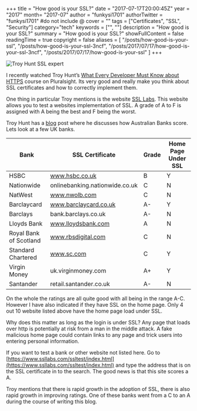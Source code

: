 +++
title = "How good is your SSL?"
date = "2017-07-17T20:00:45Z"
year = "2017"
month= "2017-07"
author = "funkysi1701"
authorTwitter = "funkysi1701" #do not include @
cover = ""
tags = ["Certificates", "SSL", "Security"]
category="tech"
keywords = ["", ""]
description =  "How good is your SSL?"
summary = "How good is your SSL?"
showFullContent = false
readingTime = true
copyright = false
aliases = [
    "/posts/how-good-is-your-ssl",
    "/posts/how-good-is-your-ssl-3ncf",
    "/posts/2017/07/17/how-good-is-your-ssl-3ncf",
    "/posts/2017/07/17/how-good-is-your-ssl"
]
+++

![Troy Hunt SSL expert](https://storageaccountblog9f5d.blob.core.windows.net/blazor/wp-content/uploads/2017/07/Troy-Hunt-Profile-Photo.jpg?resize=150%2C150&ssl=1)

I recently watched Troy Hunt’s [What Every Developer Must Know about HTTPS](https://www.pluralsight.com/courses/https-every-developer-must-know) course on Pluralsight. Its very good and really make you think about SSL certificates and how to correctly implement them.

One thing in particular Troy mentions is the website [SSL Labs](https://www.ssllabs.com/ssltest/index.html). This website allows you to test a websites implementation of SSL. A grade of A to F is assigned with A being the best and F being the worst.

Troy Hunt has a [blog](https://www.troyhunt.com/do-you-really-want-bank-grade-security/) post where he discusses how Australian Banks score. Lets look at a few UK banks.

| **Bank** | **SSL Certificate** | **Grade** | **Home Page Under SSL** |
|---|---|---|---|
| HSBC | www.hsbc.co.uk | B | Y |
| Nationwide | onlinebanking.nationwide.co.uk | C | N |
| NatWest | www.nwolb.com | C | N |
| Barclaycard | www.barclaycard.co.uk | A- | Y |
| Barclays | bank.barclays.co.uk | A- | N |
| Lloyds Bank | www.lloydsbank.com | A | N |
| Royal Bank of Scotland | www.rbsdigital.com | C | N |
| Standard Chartered | www.sc.com | C | Y |
| Virgin Money | uk.virginmoney.com | A+ | Y |
| Santander | retail.santander.co.uk | A- | N |

On the whole the ratings are all quite good with all being in the range A-C. However I have also indicated if they have SSL on the home page. Only 4 out 10 website listed above have the home page load under SSL.

Why does this matter as long as the login is under SSL? Any page that loads over http is potentially at risk from a man in the middle attack. A fake malicious home page could contain links to any page and trick users into entering personal information.

If you want to test a bank or other website not listed here. Go to [https://www.ssllabs.com/ssltest/index.html](https://www.ssllabs.com/ssltest/index.html) and type the address that is on the SSL certificate in to the search. The good news is that this site scores a A.

Troy mentions that there is rapid growth in the adoption of SSL, there is also rapid growth in improving ratings. One of these banks went from a C to an A during the course of writing this blog.